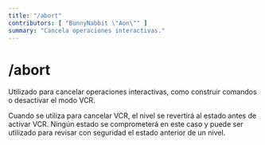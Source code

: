 ```yaml
---
title: "/abort"
contributors: [ "BunnyNabbit \"Aon\"" ]
summary: "Cancela operaciones interactivas."
---
```


# /abort

Utilizado para cancelar operaciones interactivas, como construir comandos o desactivar el modo VCR.

Cuando se utiliza para cancelar VCR, el nivel se revertirá al estado antes de activar VCR. Ningún estado se comprometerá en este caso y puede ser utilizado para revisar con seguridad el estado anterior de un nivel.
